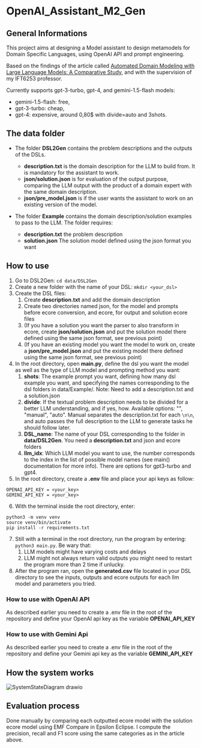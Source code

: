 # OpenAI_Assistant_M2_Gen

## General Informations
This project aims at designing a Model assistant to design metamodels for Domain Specific Languages, using OpenAI API and prompt engineering.

Based on the findings of the article called [Automated Domain Modeling with Large Language Models: A Comparative Study](https://ieeexplore.ieee.org/document/10344012), and with the supervision of my IFT6253 professor.

Currently supports gpt-3-turbo, gpt-4, and gemini-1.5-flash models:
- gemini-1.5-flash: free,
- gpt-3-turbo: cheap,
- gpt-4: expensive, around 0,80$ with divide=auto and 3shots.

## The data folder
- The folder **DSL2Gen** contains the problem descriptions and the outputs of the DSLs. 
    - **description.txt** is the domain description for the LLM to build from. It is mandatory for the assistant to work.
    - **json/solution.json** is for evaluation of the output purpose, comparing the LLM output with the product of a domain expert with the same domain description.
    - **json/pre_model.json** is if the user wants the assistant to work on an existing version of the model.

- The folder **Example** contains the domain description/solution examples to pass to the LLM. The folder requires:
    - **description.txt** the problem description
    - **solution.json** The solution model defined using the json format you want

## How to use
1. Go to DSL2Gen: `cd data/DSL2Gen`
2. Create a new folder with the name of your DSL: `mkdir <your_dsl>`
3. Create the DSL files:
    1. Create **description.txt** and add the domain description
    2. Create two directories named json, for the model and prompts before ecore conversion, and ecore, for output and solution ecore files
    3. (If you have a solution you want the parser to also transform in ecore, create **json/solution.json** and put the solution model there defined using the same json format, see previous point)
    4. (If you have an existing model you want the model to work on, create a **json/pre_model.json** and put the existing model there defined using the same json format, see previous point)
4. In the root directory, open **main.py**, define the dsl you want the model as well as the type of LLM model and prompting method you want:
    1. **shots**: The example prompt you want, defining how many dsl example you want, and specifying the names corresponding to the dsl folders in data/Example/. Note: Need to add a description.txt and a solution.json
    2. **divide**: If the textual problem description needs to be divided for a better LLM understanding, and if yes, how. Available options: "", "manual", "auto". Manual separates the description.txt for each `\n\n`, and auto passes the full description to the LLM to generate tasks he should follow later.
    3. **DSL_name**: The name of your DSL corresponding to the folder in **data/DSL2Gen**. You need a **description.txt** and json and ecore folders
    4. **llm_idx**: Which LLM model you want to use, the number corresponds to the index in the list of possible model names (see main() documentation for more info). There are options for gpt3-turbo and gpt4.
5. In the root directory, create a **.env** file and place your api keys as follow:
```
OPENAI_API_KEY = <your_key>
GEMINI_API_KEY = <your_key>
```
6. With the terminal inside the root directory, enter:
```
python3 -m venv venv
source venv/bin/activate
pip install -r requirements.txt
```
7. Still with a terminal in the root directory, run the program by entering: `python3 main.py`. Be wary that:
    1. LLM models might have varying costs and delays
    2. LLM might not always return valid outputs you might need to restart the program more than 2 time if unlucky.
8. After the program ran, open the **generated.csv** file located in your DSL directory to see the inputs, outputs and ecore outputs for each llm model and parameters you tried.

### How to use with OpenAI API
As described earlier you need to create a .env file in the root of the repository and define your OpenAI api key as the variable **OPENAI_API_KEY**

### How to use with Gemini Api
As described earlier you need to create a .env file in the root of the repository and define your Gemini api key as the variable **GEMINI_API_KEY**

## How the system works
![SystemStateDiagram drawio](https://github.com/user-attachments/assets/febebcf8-cd6b-4e19-8269-1368da193960)

## Evaluation process
Done manually by comparing each outputted ecore model with the solution ecore model using EMF Compare in Epsilon Eclipse.
I compute the precision, recall and F1 score using the same categories as in the article above.
